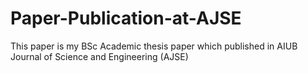 # Paper-Publication-at-AJSE
This paper is my BSc Academic thesis paper which published in AIUB Journal of Science and Engineering (AJSE)
